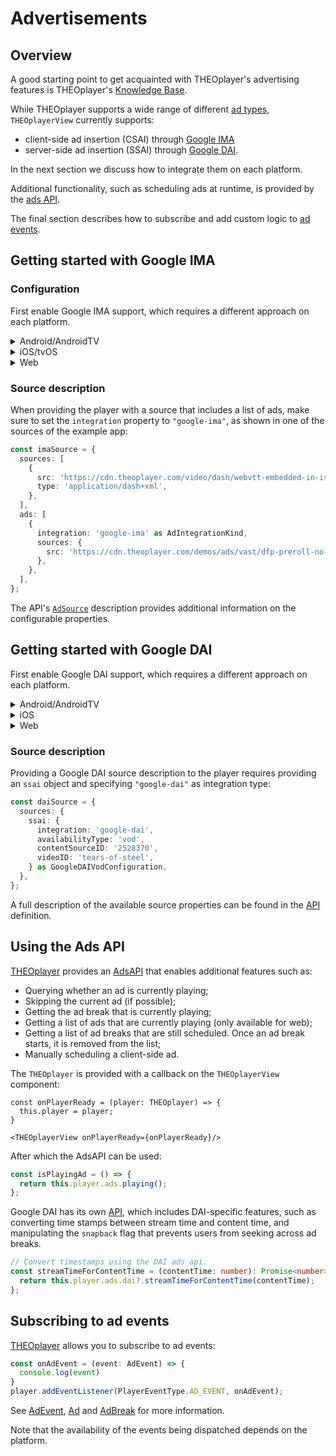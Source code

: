 # Advertisements

## Overview

A good starting point to get acquainted with THEOplayer's advertising features
is THEOplayer's [Knowledge Base](https://docs.theoplayer.com/knowledge-base/01-advertisement/01-user-guide.md).

While THEOplayer supports a wide range of
different [ad types](https://docs.theoplayer.com/knowledge-base/01-advertisement/01-user-guide.md#an-overview-of-theoplayers-different-ad-types),
`THEOplayerView` currently supports:

- client-side ad insertion (CSAI) through [Google IMA](#getting-started-with-google-ima)
- server-side ad insertion (SSAI) through [Google DAI](#getting-started-with-google-dai).

In the next section we discuss how to integrate them on each platform.

Additional functionality, such as scheduling ads at runtime, is provided by the [ads API](#using-the-ads-api).

The final section describes how to subscribe and add custom logic to [ad events](#subscribing-to-ad-events).

## Getting started with Google IMA

### Configuration

First enable Google IMA support, which requires a different approach on each platform.

<details>
<summary>Android/AndroidTV</summary>

The Android SDK is modular-based, so enabling Google IMA is limited to including
the ima extension in gradle by setting this flag in your `gradle.properties`:

```
# Enable THEOplayer Extensions (default: disabled)
THEOplayer_extensionGoogleIMA = true
```

</details>

<details>
<summary>iOS/tvOS</summary>

#### 1.x versions: Custom THEOplayer build

To enable GoogleIMA on react-native-theoplayer 1.x versions, a dependency to the THEOplayer SDK
that includes the Google IMA library needs to be added. See [Custom iOS framework](./custom-ios-framework.md) for more
details.

#### 2.x versions: Add feature flag to config

To enable Google IMA on react-native-theoplayer 2.x versions, you can add the "GOOGLE_IMA" [feature flag](./creating-minimal-app.md#getting-started-on-ios-and-tvos) to react-native-theoplayer.json (or theoplayer-config.json)

</details>

<details>

<summary>Web</summary>

To enable Google IMA on web, it suffices to add this script in the web page's header section, as shown
in the example app's [index.html](https://github.com/THEOplayer/react-native-theoplayer/blob/develop/example/web/public/index.html):

```html

<head>
  <!-- Optionally load Google IMA/DAI libraries -->
  <script type="text/javascript" src="//imasdk.googleapis.com/js/sdkloader/ima3.js"></script>
</head>
```

</details>

### Source description

When providing the player with a source that includes a list of ads, make sure to
set the `integration` property to `"google-ima"`, as shown in one of the sources of the example app:

```typescript
const imaSource = {
  sources: [
    {
      src: 'https://cdn.theoplayer.com/video/dash/webvtt-embedded-in-isobmff/Manifest.mpd',
      type: 'application/dash+xml',
    },
  ],
  ads: [
    {
      integration: 'google-ima' as AdIntegrationKind,
      sources: {
        src: 'https://cdn.theoplayer.com/demos/ads/vast/dfp-preroll-no-skip.xml',
      },
    },
  ],
};
```

The API's [`AdSource`](../src/api/source/ads/Ads.ts) description provides additional information on
the configurable properties.

## Getting started with Google DAI

First enable Google DAI support, which requires a different approach on each platform.

<details>
<summary>Android/AndroidTV</summary>

The Android SDK is modular-based, so enabling Google DAI is limited to including
the dai extension in gradle by enabling this flag in your `gradle.properties`:

```
# Enable THEOplayer Extensions (default: disabled)
THEOplayer_extensionGoogleDAI = true
```

Note that DAI support for Android is available as of SDK version 4.3.0.
</details>

<details>
<summary>iOS</summary>

To enable Google DAI for iOS, a dependency to the THEOplayer SDK that includes the DAI library needs to be added. See [Custom iOS framework](./custom-ios-framework.md) for more details. For tvOS this feature is currently not available yet.

</details>

<details>

<summary>Web</summary>

To enable Google DAI on web, it suffices to add this script in the web page's header section, as shown
in the example app's [index.html](https://github.com/THEOplayer/react-native-theoplayer/blob/develop/example/web/public/index.html):

```html

<head>
  <!-- Optionally load Google IMA/DAI libraries -->
  <script type="text/javascript" src="//imasdk.googleapis.com/js/sdkloader/ima3_dai.js"></script>
</head>
```

</details>

### Source description

Providing a Google DAI source description to the player requires providing an `ssai` object and
specifying `"google-dai"` as integration type:

```typescript
const daiSource = {
  sources: {
    ssai: {
      integration: 'google-dai',
      availabilityType: 'vod',
      contentSourceID: '2528370',
      videoID: 'tears-of-steel',
    } as GoogleDAIVodConfiguration,
  },
};
```

A full description of the available source properties can be found in the
[API](../src/api/source/ads/ssai/GoogleDAIConfiguration.ts) definition.

## Using the Ads API

[THEOplayer](../src/api/player/THEOplayer.ts) provides an [AdsAPI](../src/api/ads/AdsAPI.ts) that enables additional
features
such as:

- Querying whether an ad is currently playing;
- Skipping the current ad (if possible);
- Getting the ad break that is currently playing;
- Getting a list of ads that are currently playing (only available for web);
- Getting a list of ad breaks that are still scheduled. Once an ad break starts, it is removed from the list;
- Manually scheduling a client-side ad.

The `THEOplayer` is provided with a callback on the `THEOplayerView` component:

```tsx
const onPlayerReady = (player: THEOplayer) => {
  this.player = player;
}

<THEOplayerView onPlayerReady={onPlayerReady}/>
```

After which the AdsAPI can be used:

```typescript
const isPlayingAd = () => {
  return this.player.ads.playing();
};
```

Google DAI has its own [API](../src/api/ads/GoogleDai.ts), which includes DAI-specific features, such as
converting time stamps between stream time and content time, and manipulating the `snapback` flag that prevents
users from seeking across ad breaks.

```typescript
// Convert timestamps using the DAI ads api.
const streamTimeForContentTime = (contentTime: number): Promise<number> | undefined => {
  return this.player.ads.dai?.streamTimeForContentTime(contentTime);
};
```

## Subscribing to ad events

[THEOplayer](../src/api/player/THEOplayer.ts) allows you to subscribe to ad events:

```typescript
const onAdEvent = (event: AdEvent) => {
  console.log(event)
}
player.addEventListener(PlayerEventType.AD_EVENT, onAdEvent);
```

See [AdEvent](../src/api/event/AdEvent.ts), [Ad](../src/api/ads/Ad.ts) and [AdBreak](../src/api/ads/AdBreak.ts)  for
more information.

Note that the availability of the events being dispatched depends on the platform.

